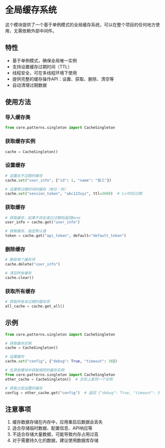 # 全局缓存系统

这个模块提供了一个基于单例模式的全局缓存系统，可以在整个项目的任何地方使用，无需依赖外部中间件。

## 特性

- 基于单例模式，确保全局唯一实例
- 支持设置缓存过期时间（TTL）
- 线程安全，可在多线程环境下使用
- 提供完整的缓存操作API：设置、获取、删除、清空等
- 自动清理过期数据

## 使用方法

### 导入缓存类

```python
from core.patterns.singleton import CacheSingleton
```

### 获取缓存实例

```python
cache = CacheSingleton()
```

### 设置缓存

```python
# 设置永不过期的缓存
cache.set("user_info", {"id": 1, "name": "张三"})

# 设置带过期时间的缓存（单位：秒）
cache.set("session_token", "abc123xyz", ttl=3600)  # 1小时后过期
```

### 获取缓存

```python
# 获取缓存，如果不存在或已过期则返回None
user_info = cache.get("user_info")

# 获取缓存，指定默认值
token = cache.get("api_token", default="default_token")
```

### 删除缓存

```python
# 删除单个缓存项
cache.delete("user_info")

# 清空所有缓存
cache.clear()
```

### 获取所有缓存

```python
# 获取所有未过期的缓存项
all_cache = cache.get_all()
```

## 示例

```python
from core.patterns.singleton import CacheSingleton

# 获取缓存实例
cache = CacheSingleton()

# 设置缓存
cache.set("config", {"debug": True, "timeout": 30})

# 在其他模块中获取相同的缓存实例
from core.patterns.singleton import CacheSingleton
other_cache = CacheSingleton()  # 实际上是同一个实例

# 获取之前设置的缓存
config = other_cache.get("config")  # 返回 {"debug": True, "timeout": 30}
```

## 注意事项

1. 缓存数据存储在内存中，应用重启后数据会丢失
2. 适合存储临时数据、配置信息、API响应等
3. 不适合存储大量数据，可能导致内存占用过高
4. 对于需要持久化的数据，建议使用数据库存储